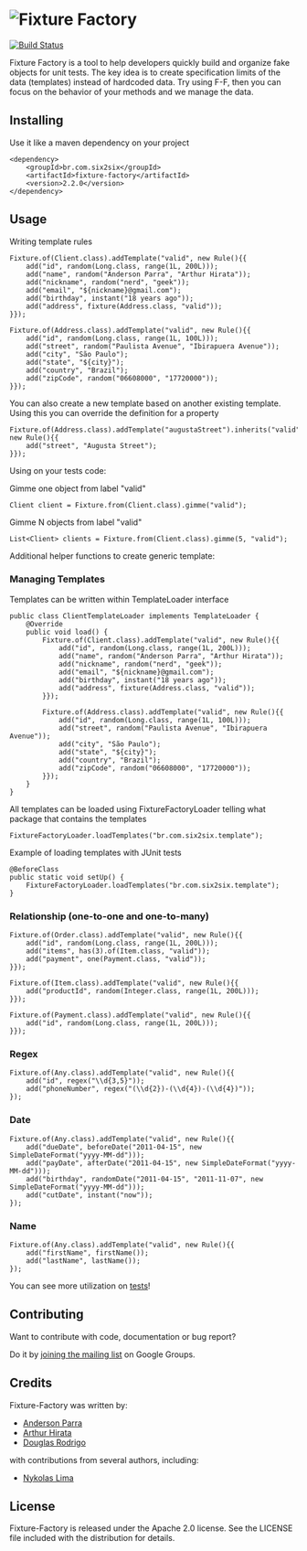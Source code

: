 ![Fixture Factory](http://s27.postimg.org/g2cbltgv7/fixture_factory.png)
==================================================================
[![Build Status](https://travis-ci.org/six2six/fixture-factory.png?branch=master)](https://travis-ci.org/six2six/fixture-factory)

Fixture Factory is a tool to help developers quickly build and organize fake objects for unit tests. The key idea is to create specification limits of the data (templates) instead of hardcoded data. Try using F-F, then you can focus on the behavior of your methods and we manage the data.

## Installing

Use it like a maven dependency on your project

	<dependency>
		<groupId>br.com.six2six</groupId>
		<artifactId>fixture-factory</artifactId>
		<version>2.2.0</version>
	</dependency>

## Usage

Writing template rules

	Fixture.of(Client.class).addTemplate("valid", new Rule(){{
		add("id", random(Long.class, range(1L, 200L)));
		add("name", random("Anderson Parra", "Arthur Hirata"));
		add("nickname", random("nerd", "geek"));
		add("email", "${nickname}@gmail.com");
		add("birthday", instant("18 years ago"));
		add("address", fixture(Address.class, "valid"));
	}});

	Fixture.of(Address.class).addTemplate("valid", new Rule(){{
		add("id", random(Long.class, range(1L, 100L)));
		add("street", random("Paulista Avenue", "Ibirapuera Avenue"));
		add("city", "São Paulo");
		add("state", "${city}");
		add("country", "Brazil");
		add("zipCode", random("06608000", "17720000"));
	}});

You can also create a new template based on another existing template. Using this you can override the definition for a property

	Fixture.of(Address.class).addTemplate("augustaStreet").inherits("valid", new Rule(){{
		add("street", "Augusta Street");
	}});

Using on your tests code:

Gimme one object from label "valid"

	Client client = Fixture.from(Client.class).gimme("valid");

Gimme N objects from label "valid"

	List<Client> clients = Fixture.from(Client.class).gimme(5, "valid");

Additional helper functions to create generic template:

### Managing Templates

Templates can be written within TemplateLoader interface

	public class ClientTemplateLoader implements TemplateLoader {
	    @Override
	    public void load() {
	        Fixture.of(Client.class).addTemplate("valid", new Rule(){{
	            add("id", random(Long.class, range(1L, 200L)));
	            add("name", random("Anderson Parra", "Arthur Hirata"));
	            add("nickname", random("nerd", "geek"));
	            add("email", "${nickname}@gmail.com");
	            add("birthday", instant("18 years ago"));
	            add("address", fixture(Address.class, "valid"));
	        }});

	        Fixture.of(Address.class).addTemplate("valid", new Rule(){{
	            add("id", random(Long.class, range(1L, 100L)));
	            add("street", random("Paulista Avenue", "Ibirapuera Avenue"));
	            add("city", "São Paulo");
	            add("state", "${city}");
	            add("country", "Brazil");
	            add("zipCode", random("06608000", "17720000"));
	        }});
	    }
	}

All templates can be loaded using FixtureFactoryLoader telling what package that contains the templates

	FixtureFactoryLoader.loadTemplates("br.com.six2six.template");

Example of loading templates with JUnit tests

	@BeforeClass
	public static void setUp() {
	    FixtureFactoryLoader.loadTemplates("br.com.six2six.template");
	}

### Relationship (one-to-one and one-to-many)

	Fixture.of(Order.class).addTemplate("valid", new Rule(){{
		add("id", random(Long.class, range(1L, 200L)));
		add("items", has(3).of(Item.class, "valid"));
		add("payment", one(Payment.class, "valid"));
	}});

	Fixture.of(Item.class).addTemplate("valid", new Rule(){{
		add("productId", random(Integer.class, range(1L, 200L)));
	}});

	Fixture.of(Payment.class).addTemplate("valid", new Rule(){{
		add("id", random(Long.class, range(1L, 200L)));
	}});

### Regex

	Fixture.of(Any.class).addTemplate("valid", new Rule(){{
		add("id", regex("\\d{3,5}"));
		add("phoneNumber", regex("(\\d{2})-(\\d{4})-(\\d{4})"));
	});

### Date

	Fixture.of(Any.class).addTemplate("valid", new Rule(){{
		add("dueDate", beforeDate("2011-04-15", new SimpleDateFormat("yyyy-MM-dd")));
		add("payDate", afterDate("2011-04-15", new SimpleDateFormat("yyyy-MM-dd")));
		add("birthday", randomDate("2011-04-15", "2011-11-07", new SimpleDateFormat("yyyy-MM-dd")));
		add("cutDate", instant("now"));
	});

### Name

	Fixture.of(Any.class).addTemplate("valid", new Rule(){{
		add("firstName", firstName());
		add("lastName", lastName());
	});

You can see more utilization on [tests](https://github.com/six2six/fixture-factory/tree/master/src/test/java/br/com/six2six/fixturefactory)!

## Contributing

Want to contribute with code, documentation or bug report?

Do it by [joining the mailing list](http://groups.google.com/group/fixture-factory) on Google Groups.

## Credits

Fixture-Factory was written by:

* [Anderson Parra](https://github.com/aparra)
* [Arthur Hirata](https://github.com/ahirata)
* [Douglas Rodrigo](https://github.com/douglasrodrigo)

with contributions from several authors, including:

* [Nykolas Lima](https://github.com/nykolaslima)

## License

Fixture-Factory is released under the Apache 2.0 license. See the LICENSE file included with the distribution for details.
